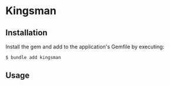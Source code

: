 # Kingsman

## Installation

Install the gem and add to the application's Gemfile by executing:

    $ bundle add kingsman

## Usage

